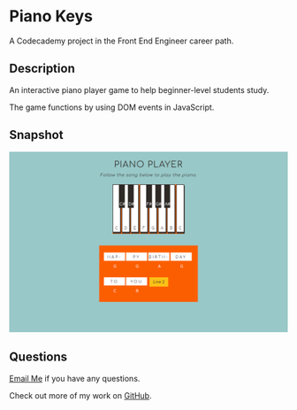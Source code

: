 # Piano Keys 

A Codecademy project in the Front End Engineer career path.

## Description 

An interactive piano player game to help beginner-level students study. 

The game functions by using DOM events in JavaScript. 


## Snapshot 

![screenshot](./screenshot.png)

## Questions 
[Email Me](Chloe.a.harris17@gmail.com) if you have any questions.

Check out more of my work on [GitHub](https://github.com/chloeharris1).